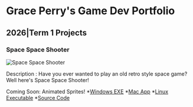 # Grace Perry's Game Dev Portfolio

## 2026|Term 1 Projects

### Space Space Shooter

![Space Space Shooter]("spaceGame.png")

Description : Have you ever wanted to play an old retro style space game? Well here's Space Space Shooter!


Coming Soon: Animated Sprites!
*[Windows EXE]()
*[Mac App]()
*[Linux Executable]()
*[Source Code]()
